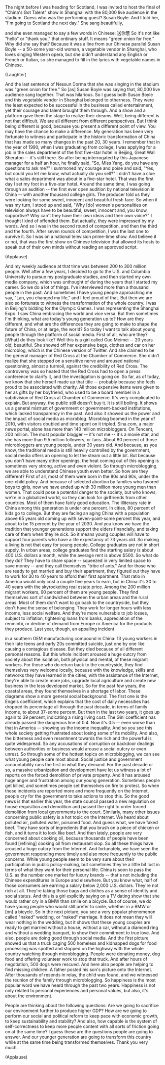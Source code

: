 
The night before I was heading for Scotland,
I was invited to host the final
of &quot;China&#39;s Got Talent&quot; show in Shanghai
with the 80,000 live audience in the stadium.
Guess who was the performing guest?
Susan Boyle.
And I told her, &quot;I&#39;m going to Scotland the next day.&quot;
She sang beautifully,

and she even managed to say a few words in Chinese:
送你葱
So it&#39;s not like &quot;hello&quot; or &quot;thank you,&quot;
that ordinary stuff.
It means &quot;green onion for free.&quot;
Why did she say that?
Because it was a line
from our Chinese parallel Susan Boyle --
a 50-some year-old woman,
a vegetable vendor in Shanghai,
who loves singing Western opera,
but she didn&#39;t understand
any English or French or Italian,
so she managed to fill in the lyrics
with vegetable names in Chinese.

(Laughter)

And the last sentence of Nessun Dorma
that she was singing in the stadium
was &quot;green onion for free.&quot;
So [as] Susan Boyle was saying that,
80,000 live audience sang together.
That was hilarious.
So I guess both Susan Boyle
and this vegetable vendor in Shanghai
belonged to otherness.
They were the least expected to be successful
in the business called entertainment,
yet their courage and talent brought them through.
And a show and a platform
gave them the stage
to realize their dreams.
Well, being different is not that difficult.
We are all different
from different perspectives.
But I think being different is good,
because you present a different point of view.
You may have the chance to make a difference.
My generation has been very fortunate
to witness and participate
in the historic transformation of China
that has made so many changes
in the past 20, 30 years.
I remember that in the year of 1990,
when I was graduating from college,
I was applying for a job in the sales department
of the first five-star hotel in Beijing,
Great Wall Sheraton -- it&#39;s still there.
So after being interrogated
by this Japanese manager for a half an hour,
he finally said,
&quot;So, Miss Yang,
do you have any questions to ask me?&quot;
I summoned my courage and poise and said,
&quot;Yes, but could you let me know,
what actually do you sell?&quot;
I didn&#39;t have a clue what a sales department was about
in a five-star hotel.
That was the first day I set my foot
in a five-star hotel.
Around the same time,
I was going through an audition --
the first ever open audition
by national television in China --
with another thousand college girls.
The producer told us
they were looking for some sweet, innocent
and beautiful fresh face.
So when it was my turn, I stood up and said,
&quot;Why [do] women&#39;s personalities on television
always have to be beautiful, sweet, innocent
and, you know, supportive?
Why can&#39;t they have their own ideas
and their own voice?&quot;
I thought I kind of offended them.
But actually, they were impressed by my words.
And so I was in the second round of competition,
and then the third and the fourth.
After seven rounds of competition,
I was the last one to survive it.
So I was on a national television prime-time show.
And believe it or not,
that was the first show on Chinese television
that allowed its hosts
to speak out of their own minds
without reading an approved script.

(Applause)

And my weekly audience at that time
was between 200 to 300 million people.
Well after a few years,
I decided to go to the U.S. and Columbia University
to pursue my postgraduate studies,
and then started my own media company,
which was unthought of
during the years that I started my career.
So we do a lot of things.
I&#39;ve interviewed more than a thousand people in the past.
And sometimes I have young people approaching me
say, &quot;Lan, you changed my life,&quot;
and I feel proud of that.
But then we are also so fortunate
to witness the transformation of the whole country.
I was in Beijing&#39;s bidding for the Olympic Games.
I was representing the Shanghai Expo.
I saw China embracing the world
and vice versa.
But then sometimes I&#39;m thinking,
what are today&#39;s young generation up to?
How are they different,
and what are the differences they are going to make
to shape the future of China,
or at large, the world?
So today I want to talk about young people
through the platform of social media.
First of all, who are they? [What] do they look like?
Well this is a girl called Guo Meimei --
20 years old, beautiful.
She showed off her expensive bags,
clothes and car
on her microblog,
which is the Chinese version of Twitter.
And she claimed to be the general manager of Red Cross
at the Chamber of Commerce.
She didn&#39;t realize
that she stepped on a sensitive nerve
and aroused national questioning,
almost a turmoil,
against the credibility of Red Cross.
The controversy was so heated
that the Red Cross had to open a press conference
to clarify it,
and the investigation is going on.
So far, as of today,
we know that she herself made up that title --
probably because she feels proud to be associated with charity.
All those expensive items
were given to her as gifts
by her boyfriend,
who used to be a board member
in a subdivision of Red Cross at Chamber of Commerce.
It&#39;s very complicated to explain.
But anyway, the public still doesn&#39;t buy it.
It is still boiling.
It shows us a general mistrust
of government or government-backed institutions,
which lacked transparency in the past.
And also it showed us
the power and the impact of social media
as microblog.
Microblog boomed in the year of 2010,
with visitors doubled
and time spent on it tripled.
Sina.com, a major news portal,
alone has more than 140 million microbloggers.
On Tencent, 200 million.
The most popular blogger --
it&#39;s not me --
it&#39;s a movie star,
and she has more than 9.5 million followers, or fans.
About 80 percent of those microbloggers are young people,
under 30 years old.
And because, as you know,
the traditional media is still heavily controlled by the government,
social media offers an opening
to let the steam out a little bit.
But because you don&#39;t have many other openings,
the heat coming out of this opening
is sometimes very strong, active
and even violent.
So through microblogging,
we are able to understand Chinese youth even better.
So how are they different?
First of all, most of them were born
in the 80s and 90s,
under the one-child policy.
And because of selected abortion
by families who favored boys to girls,
now we have ended up
with 30 million more young men than women.
That could pose
a potential danger to the society,
but who knows;
we&#39;re in a globalized world,
so they can look for girlfriends from other countries.
Most of them have fairly good education.
The illiteracy rate in China among this generation
is under one percent.
In cities, 80 percent of kids go to college.
But they are facing an aging China
with a population above 65 years old
coming up with seven-point-some percent this year,
and about to be 15 percent
by the year of 2030.
And you know we have the tradition
that younger generations support the elders financially,
and taking care of them when they&#39;re sick.
So it means young couples
will have to support four parents
who have a life expectancy of 73 years old.
So making a living is not that easy
for young people.
College graduates are not in short supply.
In urban areas,
college graduates find the starting salary
is about 400 U.S. dollars a month,
while the average rent
is above $500.
So what do they do? They have to share space --
squeezed in very limited space
to save money --
and they call themselves &quot;tribe of ants.&quot;
And for those who are ready to get married
and buy their apartment,
they figured out they have to work
for 30 to 40 years
to afford their first apartment.
That ratio in America
would only cost a couple five years to earn,
but in China it&#39;s 30 to 40 years
with the skyrocketing real estate price.
Among the 200 million migrant workers,
60 percent of them are young people.
They find themselves sort of sandwiched
between the urban areas and the rural areas.
Most of them don&#39;t want to go back to the countryside,
but they don&#39;t have the sense of belonging.
They work for longer hours
with less income, less social welfare.
And they&#39;re more vulnerable
to job losses,
subject to inflation,
tightening loans from banks,
appreciation of the renminbi,
or decline of demand
from Europe or America
for the products they produce.
Last year, though,
an appalling incident

in a southern OEM manufacturing compound in China:
13 young workers
in their late teens and early 20s
committed suicide,
just one by one like causing a contagious disease.
But they died because of all different personal reasons.
But this whole incident
aroused a huge outcry from society
about the isolation,
both physical and mental,
of these migrant workers.
For those who do return back to the countryside,
they find themselves very welcome locally,
because with the knowledge, skills and networks
they have learned in the cities,
with the assistance of the Internet,
they&#39;re able to create more jobs,
upgrade local agriculture and create new business
in the less developed market.
So for the past few years, the coastal areas,
they found themselves in a shortage of labor.
These diagrams show
a more general social background.
The first one is the Engels coefficient,
which explains that the cost of daily necessities
has dropped its percentage
all through the past decade,
in terms of family income,
to about 37-some percent.
But then in the last two years,
it goes up again to 39 percent,
indicating a rising living cost.
The Gini coefficient
has already passed the dangerous line of 0.4.
Now it&#39;s 0.5 --
even worse than that in America --
showing us the income inequality.
And so you see this whole society
getting frustrated
about losing some of its mobility.
And also, the bitterness and even resentment
towards the rich and the powerful
is quite widespread.
So any accusations of corruption
or backdoor dealings between authorities or business
would arouse a social outcry
or even unrest.
So through some of the hottest topics on microblogging,
we can see what young people care most about.
Social justice and government accountability
runs the first in what they demand.
For the past decade or so,
a massive urbanization and development
have let us witness a lot of reports
on the forced demolition
of private property.
And it has aroused huge anger and frustration
among our young generation.
Sometimes people get killed,
and sometimes people set themselves on fire to protest.
So when these incidents are reported
more and more frequently on the Internet,
people cry for the government to take actions to stop this.
So the good news is that earlier this year,
the state council passed a new regulation
on house requisition and demolition
and passed the right
to order forced demolition from local governments
to the court.
Similarly, many other issues concerning public safety
is a hot topic on the Internet.
We heard about polluted air,
polluted water, poisoned food.
And guess what, we have faked beef.
They have sorts of ingredients
that you brush on a piece of chicken or fish,
and it turns it to look like beef.
And then lately,
people are very concerned about cooking oil,
because thousands of people have been found
[refining] cooking oil
from restaurant slop.
So all these things
have aroused a huge outcry from the Internet.
And fortunately,
we have seen the government
responding more timely and also more frequently
to the public concerns.
While young people seem to be very sure
about their participation
in public policy-making,
but sometimes they&#39;re a little bit lost
in terms of what they want for their personal life.
China is soon to pass the U.S.
as the number one market
for luxury brands --
that&#39;s not including the Chinese expenditures
in Europe and elsewhere.
But you know what, half of those consumers
are earning a salary below 2,000 U.S. dollars.
They&#39;re not rich at all.
They&#39;re taking those bags and clothes
as a sense of identity and social status.
And this is a girl explicitly saying
on a TV dating show
that she would rather cry in a BMW
than smile on a bicycle.
But of course, we do have young people
who would still prefer to smile,
whether in a BMW or [on] a bicycle.
So in the next picture, you see a very popular phenomenon
called &quot;naked&quot; wedding, or &quot;naked&quot; marriage.
It does not mean they will wear nothing in the wedding,
but it shows that these young couples are ready to get married
without a house, without a car, without a diamond ring
and without a wedding banquet,
to show their commitment to true love.
And also, people are doing good through social media.
And the first picture showed us
that a truck caging 500 homeless and kidnapped dogs
for food processing
was spotted and stopped on the highway
with the whole country watching
through microblogging.
People were donating money, dog food
and offering volunteer work to stop that truck.
And after hours of negotiation,
500 dogs were rescued.
And here also people are helping to find missing children.
A father posted his son&#39;s picture onto the Internet.
After thousands of resends in relay,
the child was found,
and we witnessed the reunion of the family
through microblogging.
So happiness is the most popular word
we have heard through the past two years.
Happiness is not only related
to personal experiences and personal values,
but also, it&#39;s about the environment.

People are thinking about the following questions:
Are we going to sacrifice our environment further
to produce higher GDP?
How are we going to perform our social and political reform
to keep pace with economic growth,
to keep sustainability and stability?
And also, how capable is the system
of self-correctness
to keep more people content
with all sorts of friction going on at the same time?
I guess these are the questions people are going to answer.
And our younger generation
are going to transform this country
while at the same time being transformed themselves.
Thank you very much.

(Applause)

